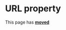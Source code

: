 # URL property #

This page has [**moved**](https://lib-docs.delphidabbler.com/HotLabel/2/API/TPJHotLabel-URL)
